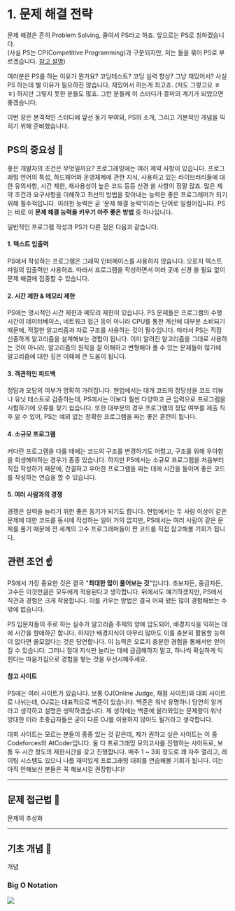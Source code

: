 # 1. 문제 해결 전략
문제 해결은 흔히 Problem Solving, 줄여서 PS라고 하죠. 앞으로는 PS로 칭하겠습니다.  
(사실 PS는 CP(Competitive Programming)과 구분되지만, 저는 둘을 묶어 PS로 부르겠습니다. [참고 설명](https://namnamseo.tistory.com/entry/PS-%EC%9A%A9%EC%96%B4-%EC%A0%95%EB%A6%AC))  

여러분은 PS를 하는 이유가 뭔가요? 코딩테스트? 코딩 실력 향상? 그냥 재밌어서? 사실 PS 하는데 별 이유가 필요하진 않습니다. 재밌어서 하는게 최고죠. (저도 그렇고요 ㅎㅎ) 하지만 그렇지 못한 분들도 많죠. 그런 분들께 이 스터디가 흥미의 계기가 되었으면 좋겠습니다.  

이번 장은 본격적인 스터디에 앞선 동기 부여와, PS의 소개, 그리고 기본적인 개념을 익히기 위해 준비했습니다.

## PS의 중요성 🎈
좋은 개발자의 조건은 무엇일까요? 프로그래밍에는 여러 제약 사항이 있습니다. 프로그래밍 언어의 특성, 하드웨어와 운영체제에 관한 지식, 사용하고 있는 라이브러리들에 대한 유의사항, 시간 제한, 재사용성이 높은 코드 등등 신경 쓸 사항이 정말 많죠. 많은 제약 조건과 요구사항을 이해하고 최선의 방법을 찾아내는 능력은 좋은 프로그래머가 되기 위해 필수적입니다. 이러한 능력은 곧 '문제 해결 능력'이라는 단어로 일컬어집니다. PS는 바로 이 __문제 해결 능력을 키우기 아주 좋은 방법__ 중 하나입니다.  

일반적인 프로그램 작성과 PS가 다른 점은 다음과 같습니다.

#### 1. 텍스트 입출력
PS에서 작성하는 프로그램은 그래픽 인터페이스를 사용하지 않습니다. 오로지 텍스트 파일의 입출력만 사용하죠. 따라서 프로그램을 작성하면서 여러 곳에 신경 쓸 필요 없이 문제 해결에 집중할 수 있습니다.

#### 2. 시간 제한 & 메모리 제한
PS에는 명시적인 시간 제한과 메모리 제한이 있습니다. PS 문제들은 프로그램의 수행 시간이 데이터베이스, 네트워크 접근 등이 아니라 CPU를 통한 계산에 대부분 소비되기 때문에, 적절한 알고리즘과 자료 구조를 사용하는 것이 필수입니다. 따라서 PS는 직접 신중하게 알고리즘을 설계해보는 경험이 됩니다. 이미 알려진 알고리즘을 그대로 사용하는 것이 아니라, 알고리즘의 원칙을 잘 이해하고 변형해야 풀 수 있는 문제들이 많기에 알고리즘에 대한 깊은 이해에 큰 도움이 됩니다.

#### 3. 객관적인 피드백
정답과 오답의 여부가 명확히 가려집니다. 현업에서는 대개 코드의 정당성을 코드 리뷰나 유닛 테스트로 검증하는데, PS에서는 이보다 훨씬 다양하고 큰 입력으로 프로그램을 시험하기에 오류를 찾기 쉽습니다. 또한 대부분의 경우 프로그램의 정답 여부를 제출 직후 알 수 있어, PS는 예외 없는 정확한 프로그램을 짜는 좋은 훈련이 됩니다.

#### 4. 소규모 프로그램
커다란 프로그램을 다룰 때에는 코드의 구조를 변경하기도 어렵고, 구조를 위해 우아함을 희생해야하는 경우가 종종 있습니다. 하지만 PS에서는 소규모 프로그램을 처음부터 직접 작성하기 때문에, 간결하고 우아한 프로그램을 짜는 데에 시간을 들이며 좋은 코드를 작성하는 연습을 할 수 있습니다.

#### 5. 여러 사람과의 경쟁
경쟁은 실력을 늘리기 위한 좋은 동기가 되기도 합니다. 현업에서는 두 사람 이상이 같은 문제에 대한 코드를 동시에 작성하는 일이 거의 없지만, PS에서는 여러 사람이 같은 문제를 풀기 때문에 전 세계의 고수 프로그래머들이 짠 코드를 직접 참고해볼 기회가 됩니다.

## 관련 조언 ☝
PS에서 가장 중요한 것은 결국 "__최대한 많이 풀어보는 것__"입니다. 초보자든, 중급자든, 고수든 이것만큼은 모두에게 적용된다고 생각합니다. 뒤에서도 얘기하겠지만, PS에서 직관과 경험은 크게 작용합니다. 이를 키우는 방법은 결국 어찌 됐든 많이 경험해보는 수밖에 없습니다.  

PS 입문자들이 주로 하는 실수가 알고리즘 주제의 양에 압도되어, 배경지식을 익히는 데에 시간을 할애하곤 합니다. 하지만 배경지식이 아무리 많아도 이를 충분히 활용할 능력이 없다면 쓸모없다는 것은 당연합니다. 이 능력은 오로지 충분한 경험을 통해서만 얻어질 수 있습니다. 그러니 절대 지식만 늘리는 데에 급급해하지 말고, 하나씩 확실하게 익힌다는 마음가짐으로 경험을 쌓는 것을 우선시해주세요.

#### 참고 사이트
PS에는 여러 사이트가 있습니다. 보통 OJ(Online Judge, 채점 사이트)와 대회 사이트로 나뉘는데, OJ로는 대표적으로 백준이 있습니다. 백준은 워낙 유명하니 당연히 알거라고 생각하고 설명은 생략하겠습니다. 제 생각에는 백준에 올라와있는 문제량이 워낙 방대한 터라 초중급자들은 굳이 다른 OJ를 이용하지 않아도 될거라고 생각합니다.  

대회 사이트는 모르는 분들이 종종 있는 것 같은데, 제가 권하고 싶은 사이트는 이 중 Codeforces와 AtCoder입니다. 둘 다 프로그래밍 모의고사를 진행하는 사이트로, 보통 두 시간 정도의 제한시간을 갖고 진행합니다. 매주 1 ~ 3회 정도로 꽤 자주 열리고, 레이팅 시스템도 있으니 나름 재미있게 프로그래밍 대회를 연습해볼 기회가 됩니다. 이는 아직 안해보신 분들은 꼭 해보시길 권장합니다!

---

## 문제 접근법 🔑
문제의 추상화  

---

## 기초 개념 📌
개념

### Big O Notation
<img src="https://render.githubusercontent.com/render/math?math=O(3n) = O(n)">
